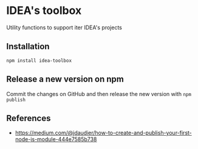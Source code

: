 # IDEA's toolbox
Utility functions to support iter IDEA's projects

## Installation
`npm install idea-toolbox`

## Release a new version on npm
Commit the changes on GitHub and then release the new version with `npm publish`

## References
- https://medium.com/@jdaudier/how-to-create-and-publish-your-first-node-js-module-444e7585b738